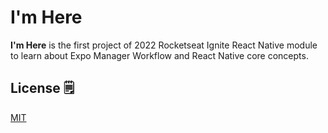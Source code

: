 # I'm Here

<b>I'm Here</b> is the first project of 2022 Rocketseat Ignite React Native module to learn about Expo Manager Workflow and React Native core concepts.

## License :spiral_notepad:
[MIT](https://choosealicense.com/licenses/mit/)